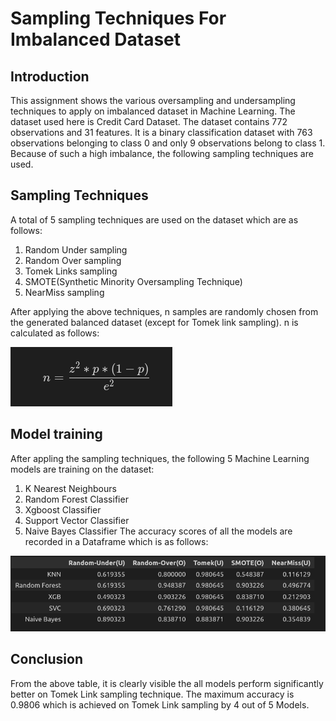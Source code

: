 # Sampling Techniques For Imbalanced Dataset

## Introduction
This assignment shows the various oversampling and undersampling techniques to apply on imbalanced dataset in Machine Learning. The dataset used here is Credit Card Dataset. The dataset contains 772 observations and 31 features. It is a binary classification dataset with 763 observations belonging to class 0 and only 9 observations belong to class 1. Because of such a high imbalance, the following sampling techniques are used.

## Sampling Techniques
A total of 5 sampling techniques are used on the dataset which are as follows:

1. Random Under sampling
2. Random Over sampling
3. Tomek Links sampling
4. SMOTE(Synthetic Minority Oversampling Technique)
5. NearMiss sampling

After applying the above techniques, n samples are randomly chosen from the generated balanced dataset (except for Tomek link sampling). n is calculated as follows:

![n = (z**2 * p * (1-p) )//(e**2)](./sample_images/n.png)

## Model training
After appling the sampling techniques, the following 5 Machine Learning models are training on the dataset:
1. K Nearest Neighbours
2. Random Forest Classifier
3. Xgboost Classifier
4. Support Vector Classifier
5. Naive Bayes Classifier
The accuracy scores of all the models are recorded in a Dataframe which is as follows:

![Result Dataframe](./sample_images/result.png)

## Conclusion
From the above table, it is clearly visible the all models perform significantly better on Tomek Link sampling technique. The maximum accuracy is 0.9806 which is achieved on Tomek Link sampling by 4 out of 5 Models.